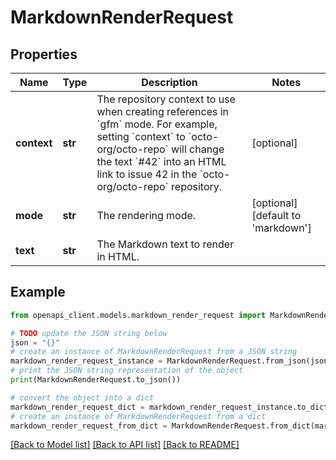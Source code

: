 # MarkdownRenderRequest


## Properties

Name | Type | Description | Notes
------------ | ------------- | ------------- | -------------
**context** | **str** | The repository context to use when creating references in &#x60;gfm&#x60; mode.  For example, setting &#x60;context&#x60; to &#x60;octo-org/octo-repo&#x60; will change the text &#x60;#42&#x60; into an HTML link to issue 42 in the &#x60;octo-org/octo-repo&#x60; repository. | [optional] 
**mode** | **str** | The rendering mode. | [optional] [default to 'markdown']
**text** | **str** | The Markdown text to render in HTML. | 

## Example

```python
from openapi_client.models.markdown_render_request import MarkdownRenderRequest

# TODO update the JSON string below
json = "{}"
# create an instance of MarkdownRenderRequest from a JSON string
markdown_render_request_instance = MarkdownRenderRequest.from_json(json)
# print the JSON string representation of the object
print(MarkdownRenderRequest.to_json())

# convert the object into a dict
markdown_render_request_dict = markdown_render_request_instance.to_dict()
# create an instance of MarkdownRenderRequest from a dict
markdown_render_request_from_dict = MarkdownRenderRequest.from_dict(markdown_render_request_dict)
```
[[Back to Model list]](../README.md#documentation-for-models) [[Back to API list]](../README.md#documentation-for-api-endpoints) [[Back to README]](../README.md)


